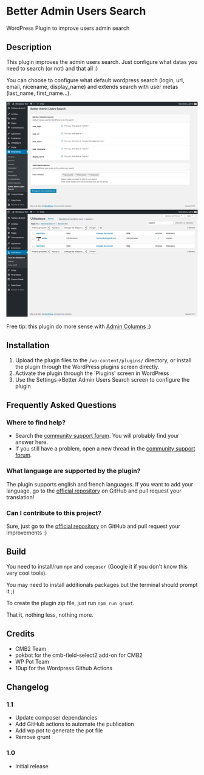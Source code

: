 # Better Admin Users Search

WordPress Plugin to improve users admin search

## Description

This plugin improves the admin users search. Just configure what datas you need to search (or not) and that all :)

You can choose to configure what default wordpress search (login, url, email, nicename, display_name) and extends search with user metas (last_name, first_name...).

<p align="center">
  <img src="https://github.com/Applelo/Better-Admin-Users-Search/blob/master/.wordpress-org/screenshot-1.png?raw=true" width="750" title="The Better Admin Users Search settings screen">
  <img src="https://github.com/Applelo/Better-Admin-Users-Search/blob/master/.wordpress-org/screenshot-2.png?raw=true" width="750" alt="The result with Better Admin Users Search activated">
</p>

Free tip: this plugin do more sense with [Admin Columns](https://wordpress.org/plugins/codepress-admin-columns/) ;)

## Installation

1. Upload the plugin files to the `/wp-content/plugins/` directory, or install the plugin through the WordPress plugins screen directly.
2. Activate the plugin through the 'Plugins' screen in WordPress
3. Use the Settings->Better Admin Users Search screen to configure the plugin

## Frequently Asked Questions

### Where to find help?

-   Search the [community support forum](https://wordpress.org/search/). You will probably find your answer here.
-   If you still have a problem, open a new thread in the [community support forum](http://wordpress.org/support/plugin/better-admin-users-search).

### What language are supported by the plugin?

The plugin supports english and french languages. If you want to add your language, go to the [official repository](https://github.com/Applelo/Better-Admin-Users-Search) on GitHub and pull request your translation!

### Can I contribute to this project?

Sure, just go to the [official repository](https://github.com/Applelo/Better-Admin-Users-Search) on GitHub and pull request your improvements :)

## Build

You need to install/run `npm` and `composer` (Google it if you don't know this very cool tools).

You may need to install additionals packages but the terminal should prompt it ;)

To create the plugin zip file, just run `npm run grunt`.

That it, nothing less, nothing more.

## Credits

-   CMB2 Team
-   pokbot for the cmb-field-select2 add-on for CMB2
-   WP Pot Team
-   10up for the Wordpress Github Actions

## Changelog

### 1.1

-   Update composer dependancies
-   Add GitHub actions to automate the publication
-   Add wp pot to generate the pot file
-   Remove grunt

### 1.0

-   Initial release
